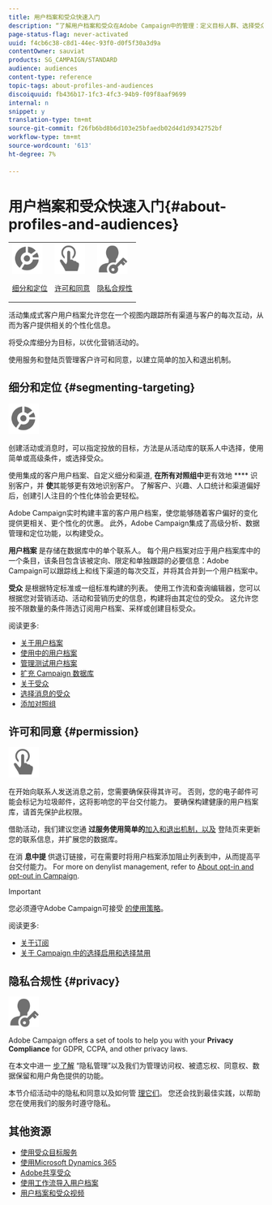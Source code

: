 ```yaml
---
title: 用户档案和受众快速入门
description: “了解用户档案和受众在Adobe Campaign中的管理：定义目标人群、选择受众、筛选收件人、收集数据和更新用户档案。”
page-status-flag: never-activated
uuid: f4cb6c38-c8d1-44ec-93f0-d0f5f30a3d9a
contentOwner: sauviat
products: SG_CAMPAIGN/STANDARD
audience: audiences
content-type: reference
topic-tags: about-profiles-and-audiences
discoiquuid: fb436b17-1fc3-4fc3-94b9-f09f8aaf9699
internal: n
snippet: y
translation-type: tm+mt
source-git-commit: f26fb6bd8b6d103e25bfaedb02d4d1d9342752bf
workflow-type: tm+mt
source-wordcount: '613'
ht-degree: 7%

---
```



# 用户档案和受众快速入门{#about-profiles-and-audiences}

<table>
<tr>
<td><img src="assets/do-not-localize/icon_segment.svg" width="60px"><p><a href="#segmenting-targeting">细分和定位</a></p></td>
<td><img src="assets/do-not-localize/icon_permission.svg" width="60px"><p><a href="#permission">许可和同意</a></p></td>
<td><img src="assets/do-not-localize/icon_privacy.svg" width="60px"><p><a href="#privacy">隐私合规性</a></p></td></tr>
</table>

活动集成式客户用户档案允许您在一个视图内跟踪所有渠道与客户的每次互动，从而为客户提供相关的个性化信息。

将受众库细分为目标，以优化营销活动的。

使用服务和登陆页管理客户许可和同意，以建立简单的加入和退出机制。

## 细分和定位 {#segmenting-targeting}

<img src="assets/do-not-localize/icon_segment.svg" width="60px">

创建活动或消息时，可以指定投放的目标，方法是从活动库的联系人中选择，使用简单或高级条件，或选择受众。

使用集成的客户用户档案、自定义细分和渠道, **在所有对照组中**&#x200B;更有效地 **** 识别客户，并 **使**&#x200B;其能够更有效地识别客户。 了解客户、兴趣、人口统计和渠道偏好后，创建引人注目的个性化体验会更轻松。

Adobe Campaign实时构建丰富的客户用户档案，使您能够随着客户偏好的变化提供更相关、更个性化的优惠。 此外，Adobe Campaign集成了高级分析、数据管理和定位功能，以构建受众。

**用户档案** 是存储在数据库中的单个联系人。 每个用户档案对应于用户档案库中的一个条目，该条目包含该被定向、限定和单独跟踪的必要信息：Adobe Campaign可以跟踪线上和线下渠道的每次交互，并将其合并到一个用户档案中。

**受众** 是根据特定标准或一组标准构建的列表。 使用工作流和查询编辑器，您可以根据您对营销活动、活动和营销历史的信息，构建将由其定位的受众。 这允许您按不限数量的条件筛选订阅用户档案、采样或创建目标受众。

阅读更多:

* [关于用户档案](../../audiences/using/about-profiles.md)
* [使用中的用户档案](../../audiences/using/active-profiles.md)
* [管理测试用户档案](../../audiences/using/managing-test-profiles.md)
* [扩充 Campaign 数据库](../../audiences/using/enriching-campaign-database.md)
* [关于受众](../../audiences/using/about-audiences.md)
* [选择消息的受众](../../audiences/using/selecting-an-audience-in-a-message.md)
* [添加对照组](../../sending/using/control-group.md)

## 许可和同意 {#permission}

<img src="assets/do-not-localize/icon_permission.svg"  width="60px">

在开始向联系人发送消息之前，您需要确保获得其许可。 否则，您的电子邮件可能会标记为垃圾邮件，这将影响您的平台交付能力。 要确保构建健康的用户档案库，请首先保护此权限。

借助活动，我们建议您通 **过服务使用简单的**[加入和退出机制](../../audiences/using/creating-a-service.md)[，以及](../../channels/using/getting-started-with-landing-pages.md) 登陆页来更新您的联系信息，并扩展您的数据库。

在消 **息中提** 供退订链接，可在需要时将用户档案添加阻止列表到中，从而提高平台交付能力。 For more on denylist management, refer to [About opt-in and opt-out in Campaign](../../audiences/using/about-opt-in-and-opt-out-in-campaign.md).

>[!IMPORTANT]
>
>您必须遵守Adobe Campaign可接受 [的使用策略](https://www.adobe.com/legal/terms/aup.html)。

阅读更多:

* [关于订阅](../../audiences/using/about-subscriptions.md)
* [关于 Campaign 中的选择启用和选择禁用](../../audiences/using/about-opt-in-and-opt-out-in-campaign.md)

## 隐私合规性 {#privacy}

<img src="assets/do-not-localize/icon_privacy.svg" width="60px">

Adobe Campaign offers a set of tools to help you with your **Privacy Compliance** for GDPR, CCPA, and other privacy laws.

在本文中进一 [步了解](https://helpx.adobe.com/cn/campaign/kb/campaign-privacy.html) “隐私管理”以及我们为管理访问权、被遗忘权、同意权、数据保留和用户角色提供的功能。

本节介绍活动中的隐私和同意以及如何管 [理它们](../../start/using/privacy.md)。 您还会找到最佳实践，以帮助您在使用我们的服务时遵守隐私。

## 其他资源

* [使用受众目标服务](../../audiences/using/aep-about-audience-destinations-service.md)
* [使用Microsoft Dynamics 365](../../integrating/using/working-with-campaign-standard-and-microsoft-dynamics-365.md)
* [Adobe共享受众](../../integrating/using/sharing-audiences-with-audience-manager-or-people-core-service.md)
* [使用工作流导入用户档案](../../automating/using/creating-import-workflow-templates.md)
* [用户档案和受众视频](https://docs.adobe.com/content/help/en/campaign-standard-learn/tutorials/profiles-and-audiences/creating-profiles-and-audiences.html)
